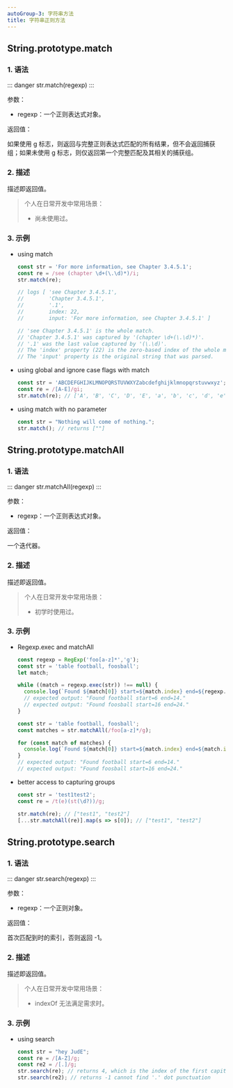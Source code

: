 ```yaml
---
autoGroup-3: 字符串方法
title: 字符串正则方法
---
```


## String.prototype.match

### 1. 语法

::: danger
str.match(regexp)
:::

参数：

+ regexp：一个正则表达式对象。

返回值：

如果使用 g 标志，则返回与完整正则表达式匹配的所有结果，但不会返回捕获组；如果未使用 g 标志，则仅返回第一个完整匹配及其相关的捕获组。

### 2. 描述

描述即返回值。

> 个人在日常开发中常用场景：
>
> - 尚未使用过。

### 3. 示例

+ using match

  ```js
  const str = 'For more information, see Chapter 3.4.5.1';
  const re = /see (chapter \d+(\.\d)*)/i;
  str.match(re);
  
  // logs [ 'see Chapter 3.4.5.1',
  //        'Chapter 3.4.5.1',
  //        '.1',
  //        index: 22,
  //        input: 'For more information, see Chapter 3.4.5.1' ]
  
  // 'see Chapter 3.4.5.1' is the whole match.
  // 'Chapter 3.4.5.1' was captured by '(chapter \d+(\.\d)*)'.
  // '.1' was the last value captured by '(\.\d)'.
  // The 'index' property (22) is the zero-based index of the whole match.
  // The 'input' property is the original string that was parsed.
  ```

+ using global and ignore case flags with match

  ```js
  const str = 'ABCDEFGHIJKLMNOPQRSTUVWXYZabcdefghijklmnopqrstuvwxyz';
  const re = /[A-E]/gi;
  str.match(re); // ['A', 'B', 'C', 'D', 'E', 'a', 'b', 'c', 'd', 'e']
  ```

+ using match with no parameter

  ```js
  const str = "Nothing will come of nothing.";
  str.match(); // returns [""]
  ```



## String.prototype.matchAll

### 1. 语法

::: danger
str.matchAll(regexp)
:::

参数：

+ regexp：一个正则表达式对象。

返回值：

一个迭代器。

### 2. 描述

描述即返回值。

> 个人在日常开发中常用场景：
>
> - 初学时使用过。

### 3. 示例

+ Regexp.exec and matchAll

  ```js
  const regexp = RegExp('foo[a-z]*','g');
  const str = 'table football, foosball';
  let match;
  
  while ((match = regexp.exec(str)) !== null) {
    console.log(`Found ${match[0]} start=${match.index} end=${regexp.lastIndex}.`);
    // expected output: "Found football start=6 end=14."
    // expected output: "Found foosball start=16 end=24."
  }
  
  const str = 'table football, foosball';
  const matches = str.matchAll(/foo[a-z]*/g);
  
  for (const match of matches) {
    console.log(`Found ${match[0]} start=${match.index} end=${match.index + match[0].length}.`);
  }
  // expected output: "Found football start=6 end=14."
  // expected output: "Found foosball start=16 end=24."
  ```

+ better access to capturing groups

  ```js
  const str = 'test1test2';
  const re = /t(e)(st(\d?))/g;
  
  str.match(re); // ["test1", "test2"]
  [...str.matchAll(re)].map(s => s[0]); // ["test1", "test2"]
  ```



## String.prototype.search

### 1. 语法

::: danger
str.search(regexp)
:::

参数：

+ regexp：一个正则对象。

返回值：

首次匹配到时的索引，否则返回 -1。

### 2. 描述

描述即返回值。

> 个人在日常开发中常用场景：
>
> - indexOf 无法满足需求时。

### 3. 示例

+ using search

  ```js
  const str = "hey JudE";
  const re = /[A-Z]/g;
  const re2 = /[.]/g;
  str.search(re); // returns 4, which is the index of the first capital letter "J"
  str.search(re2); // returns -1 cannot find '.' dot punctuation
  ```
